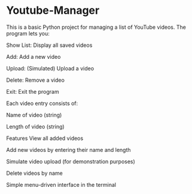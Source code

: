 # Youtube-Manager
This is a basic Python project for managing a list of YouTube videos. The program lets you:

Show List: Display all saved videos

Add: Add a new video

Upload: (Simulated) Upload a video

Delete: Remove a video

Exit: Exit the program

Each video entry consists of:

Name of video (string)

Length of video (string)

Features
View all added videos

Add new videos by entering their name and length

Simulate video upload (for demonstration purposes)

Delete videos by name

Simple menu-driven interface in the terminal
